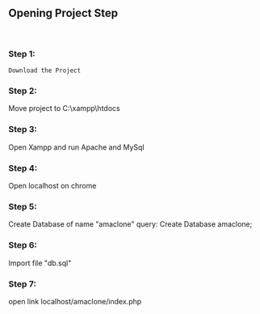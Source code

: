 <html>
<body>
<h2>Opening Project Step</h2><br>
 
<h3>Step 1:</h3>

	Download the Project

<h3>Step 2:</h3>
	Move project to C:\xampp\htdocs

<h3>Step 3:</h3>
	Open Xampp and run Apache and MySql

<h3>Step 4:</h3>
	Open localhost on chrome

<h3>Step 5:</h3>
	Create Database  of name "amaclone"
	query:
		Create Database amaclone;

<h3>Step 6:</h3>
	Import file "db.sql"

<h3>Step 7:</h3>
	open link localhost/amaclone/index.php
</body>
</html>
